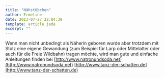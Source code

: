 ```yaml
---
title: "Nähstübchen"
author: Ermeline
date: 2013-07-27 22:04:39
template: article.jade
excerpt: ""
---
```


Wenn man nicht unbedingt als Näherin geboren wurde aber trotzdem mit
Stolz eine eigene Gewandung (zum Beispiel für Larp oder Mittelalter oder
auch für die Freie Wildbahn) tragen möchte, wird man gute und einfache
Anleitungen finden bei
[http://www.natronundsoda.net](http://www.natronundsoda.net)
[http://www.tanz-der-schatten.de](http://www.tanz-der-schatten.de)

